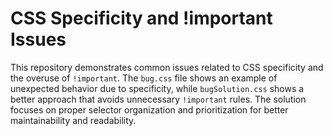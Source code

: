 # CSS Specificity and !important Issues
This repository demonstrates common issues related to CSS specificity and the overuse of `!important`.  The `bug.css` file shows an example of unexpected behavior due to specificity, while `bugSolution.css` shows a better approach that avoids unnecessary `!important` rules.  The solution focuses on proper selector organization and prioritization for better maintainability and readability.